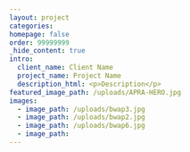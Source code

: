 ```yaml
---
layout: project
categories:
homepage: false
order: 99999999
_hide_content: true
intro:
  client_name: Client Name
  project_name: Project Name
  description_html: <p>Description</p>
featured_image_path: /uploads/APRA-HERO.jpg
images:
  - image_path: /uploads/bwap3.jpg
  - image_path: /uploads/bwap2.jpg
  - image_path: /uploads/bwap6.jpg
  - image_path:
---
```

